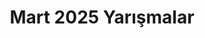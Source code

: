 ---
layout: monthly
title: "Mart 2025 Yarışmalar"
key: "mart 2025"
description: "Mart 2025 son başvuru tarihli tüm edebiyat yarışmaları, senaryo yarışmaları, resim yarışmaları, öykü yarışmalarına buradan ulaşabilirsiniz."
permalink: "mart-2025-yarismalar/"
---